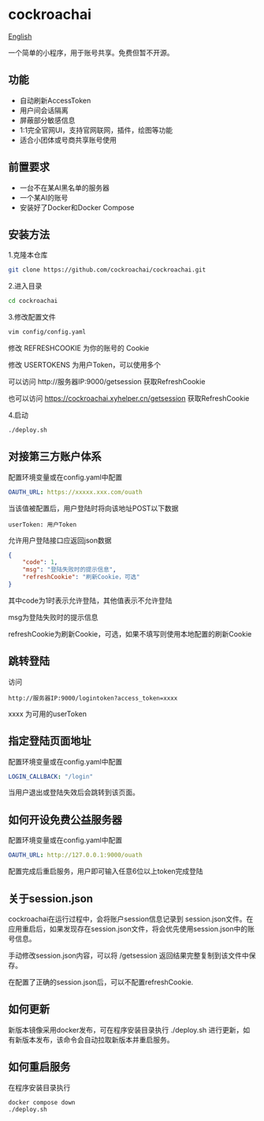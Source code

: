 # cockroachai

[English](README_en.md)

一个简单的小程序，用于账号共享。免费但暂不开源。

## 功能

* 自动刷新AccessToken
* 用户间会话隔离
* 屏蔽部分敏感信息
* 1:1完全官网UI，支持官网联网，插件，绘图等功能
* 适合小团体或号商共享账号使用

## 前置要求

* 一台不在某AI黑名单的服务器
* 一个某AI的账号
* 安装好了Docker和Docker Compose

## 安装方法

1.克隆本仓库

```bash
git clone https://github.com/cockroachai/cockroachai.git
```

2.进入目录

```bash
cd cockroachai
```

3.修改配置文件

```bash
vim config/config.yaml
```
修改 REFRESHCOOKIE 为你的账号的 Cookie

修改 USERTOKENS 为用户Token，可以使用多个

可以访问 http://服务器IP:9000/getsession 获取RefreshCookie

也可以访问 https://cockroachai.xyhelper.cn/getsession  获取RefreshCookie

4.启动

```bash
./deploy.sh
```


## 对接第三方账户体系
配置环境变量或在config.yaml中配置
```yaml
OAUTH_URL: https://xxxxx.xxx.com/ouath
```

当该值被配置后，用户登陆时将向该地址POST以下数据
```
userToken: 用户Token
```

允许用户登陆接口应返回json数据
```json
{
    "code": 1,
    "msg": "登陆失败时的提示信息",
    "refreshCookie": "刷新Cookie，可选"
}
```
其中code为1时表示允许登陆，其他值表示不允许登陆

msg为登陆失败时的提示信息

refreshCookie为刷新Cookie，可选，如果不填写则使用本地配置的刷新Cookie

## 跳转登陆

访问 

```
http://服务器IP:9000/logintoken?access_token=xxxx
```

xxxx 为可用的userToken

## 指定登陆页面地址
配置环境变量或在config.yaml中配置
```yaml
LOGIN_CALLBACK: "/login"
```
当用户退出或登陆失效后会跳转到该页面。
## 如何开设免费公益服务器
配置环境变量或在config.yaml中配置
```yaml
OAUTH_URL: http://127.0.0.1:9000/ouath
```
配置完成后重启服务，用户即可输入任意6位以上token完成登陆

## 关于session.json
cockroachai在运行过程中，会将账户session信息记录到  session.json文件。在应用重启后，如果发现存在session.json文件，将会优先使用session.json中的账号信息。

手动修改session.json内容，可以将 /getsession 返回结果完整复制到该文件中保存。


在配置了正确的session.json后，可以不配置refreshCookie.

## 如何更新

新版本镜像采用docker发布，可在程序安装目录执行  ./deploy.sh 进行更新，如有新版本发布，该命令会自动拉取新版本并重启服务。

## 如何重启服务

在程序安装目录执行
```bash
docker compose down
./deploy.sh
```